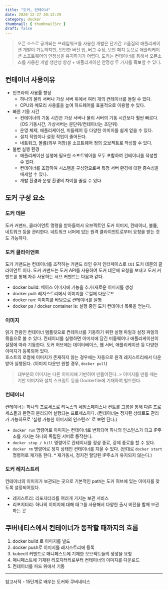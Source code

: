 ```yaml
---
title: "도커, 컨테이너"
date: 2020-12-27 20:12:29
category: docker
thumbnail: { thumbnailSrc }
draft: false
---
```


> 오픈 소스로 공개되는 프레임워크를 사용한 개발은 단기간 고품질의 애플리케이션 개발이 가능하지만, 빈번한 버전 업, 버그 수정, 보안 패치 등으로 애플리케이션 소프트웨어의 안정성을 유지하기가 어렵다. 도커는 컨테이너를 통해서 오픈소스를 사용한 개발 생산성 향상 + 애플리케이션 안정성 두 가지를 확보할 수 있다.

## 컨테이너 사용이유

- 인프라의 사용률 향상
  - 하나의 물리 서버나 가상 서버 위에서 여러 개의 컨테이너를 돌릴 수 있다.
  - CPU와 메모리 사용률을 높여 하드웨어를 효율적으로 이용할 수 있다.
- 빠른 기동 시간
  - 컨테이너의 기동 시간은 가상 서버나 물리 서버의 기동 시간보다 훨씬 빠르다. (OS 기동시간, 가상서버는 분단위/컨테이너는 초단위)
  - 운영 체제, 애플리케이션, 미들웨어 등 다양한 이미지를 쉽게 얻을 수 있다.
  - 설치 작업이나 설정 작업이 줄어든다.
  - 네트워크, 볼륨(외부 저장)을 소프트웨어 정의 오브젝트로 작성할 수 있다.
- 불변 실행 환경
  - 애플리케이션 실행에 필요한 소프트웨어를 모두 포함하여 컨테이너를 작성할 수 있다.
  - 컨테이너를 조합하여 시스템을 구성함으로써 특정 서버 환경에 대한 종속성을 배제할 수 있다.
  - 개발 환경과 운영 환경의 차이를 줄일 수 있다.

## 도커 구성 요소

### 도커 데몬

도커 커맨드, 클라이언트 명령을 받아들여서 오브젝트인 도커 이미지, 컨테이너, 볼륨, 네트워크 등을 관리한다. 네트워크 너머에 있는 원격 클라이언트로부터 요청을 받는 것도 가능하다.

### 도커 클라이언트

도커 커맨드는 컨테이너를 조작하는 커맨드 라인 유저 인터페이스로 `CUI` 도커 데몬의 클라이언트 이다. 도커 커맨드는 도커 API를 사용하여 도커 데몬에 요청을 보내고 도커 커맨드를 통해 자주 사용하는 서브 커맨드는 다음과 같다.

- docker build: 베이스 이미지에 기능을 추가/새로운 이미지를 생성
- docker pull: 레지스트리에서 이미지를 로컬에 다운로드
- docker run: 이미지를 바탕으로 컨테이너를 실행
- docker ps / docker container ls: 실행 중인 도커 컨테이너 목록을 얻는다.

### 이미지

읽기 전용인 컨테이너 템플릿으로 컨테이너를 기동하기 위한 실행 파일과 설정 파일의 묶을으로 볼 수 있다. 컨테이너를 실행하면 이미지에 담긴 미들웨어나 애플리케이션이 설정에 따라 기동한다. 도커 허브에는 데이터베이스, 웹 서버, 애플리케이션 등 다양한 이미지가 등록되어 있다.<br/>
호스트의 로컬에 이미지가 존재하지 않는 경우에는 자동으로 원격 레지스트리에서 다운받아 실행된다. (이미지 다운만 원할 경우, `docker pull`)

> 대부분의 이미지는 다른 이미지에 기반하여 만들어진다. > 이미지를 만들 때는 기반 이미지와 설치 스크립트 등을 Dockerfile에 기재하여 빌드한다.

### 컨테이너

컨테이너는 하나의 프로세스로 리눅스의 네임스페이스나 컨트롤 그룹을 통해 다른 프로세스들과 완전히 분리되어 실행되는 프로세스이다. (컨테이너는 정지된 상태로도 관리가 가능하므로 '실행 가능한 이미지의 인스턴스' 로 보면 된다.)

- `docker run` 명령어로 이미지는 컨테이너로 변화되어 하나의 인스턴스가 되고 IP주소를 가지는 하나의 독립된 서버로 동작한다.
- `docker stop / kill` 명령어로 컨테이너를 정상 종료, 강제 종료를 할 수 있다.
- `docker rm` 명령어로 정지 상태인 컨테이너를 지울 수 있다. (반대로 `docker start` 명령어로 재가동 한다. * 재가동시, 정지전 할당된 IP주소가 유지되지 않는다.)

### 도커 레지스트리

컨테이너의 이미지가 보관되는 곳으로 기본적인 path는 도커 허브에 있는 이미지를 찾도록 설정되어있다.

- 레지스트리: 리포지터리를 여러개 가지는 보관 서비스
- 리포지터리: 하나의 이미지에 대해 태그를 사용해서 다양한 출시 버전을 함께 보관하는 곳

## 쿠버네티스에서 컨테이너가 동작할 때까지의 흐름

1. docker build 로 이미지를 빌드
2. docker push로 이미지를 레지스트리에 등록
3. kubectl 커맨드로 매니페스트에 기재한 오브젝트들의 생성을 요청
4. 매니페스트에 기재된 리포지터리로부터 컨테이너의 이미지를 다운로드
5. 컨테이너를 파드 위에서 기동

-----

참고서적 - 15단계로 배우는 도커와 쿠버네티스<br/>